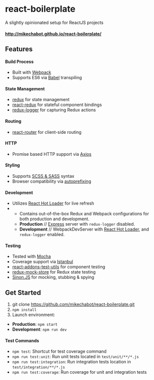 # react-boilerplate
A slightly opinionated setup for ReactJS projects

#### http://mikechabot.github.io/react-boilerplate/

## Features

#### Build Process
 * Built with [Webpack](https://webpack.github.io/)
 * Supports ES6 via [Babel](https://babeljs.io/) transpiling

#### State Management
* [redux](http://redux.js.org/index.html) for state management
* [react-redux](https://github.com/reactjs/react-redux) for stateful component bindings
* [redux-logger](https://github.com/theaqua/redux-logger) for capturing Redux actions

#### Routing
* [react-router](https://github.com/reactjs/react-router) for client-side routing

#### HTTP
* Promise based HTTP support via [Axios](https://github.com/mzabriskie/axios)

#### Styling
* Supports [SCSS & SASS](http://sass-lang.com/) syntax
* Browser compatibility via [autoprefixing](https://github.com/postcss/autoprefixer)

#### Development
* Utilizes [React Hot Loader](http://gaearon.github.io/react-hot-loader/) for live refresh
* * Contains out-of-the-box Redux and Webpack configurations for both production and development.
  * **Production** // [Express](http://expressjs.com/) server with `redux-logger` disabled.
  * **Development** // WebpackDevServer with [React Hot Loader](http://gaearon.github.io/react-hot-loader/), and `redux-logger` enabled.

#### Testing
* Tested with [Mocha](https://mochajs.org/)
* Coverage support via [Istanbul](https://gotwarlost.github.io/istanbul/)
* [react-addons-test-utils](https://facebook.github.io/react/docs/test-utils.html) for component testing
* [redux-mock-store](https://github.com/arnaudbenard/redux-mock-store) for Redux state testing
* [Sinon.JS](http://sinonjs.org/) for mocking, stubbing & spying

## Get Started
1. git clone https://github.com/mikechabot/react-boilerplate.git
2. `npm install`
3. Launch environment:
  *  **Production**: `npm start`
  *  **Development**: `npm run dev`

#### Test Commands
* `npm test`: Shortcut for test coverage command
* `npm run test:unit`: Run unit tests located in `test/unit/**/*.js`
* `npm run test:integration`: Run integration tests location in `test/integration/**/*.js`
* `npm run test:coverage`: Run coverage for unit and integration tests
